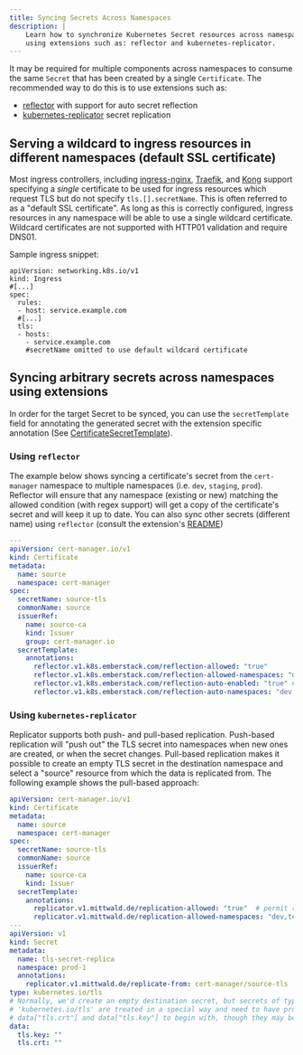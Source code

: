 ```yaml
---
title: Syncing Secrets Across Namespaces
description: |
    Learn how to synchronize Kubernetes Secret resources across namespaces
    using extensions such as: reflector and kubernetes-replicator.
---
```


It may be required for multiple components across namespaces to consume the same
`Secret` that has been created by a single `Certificate`. The recommended way to
do this is to use extensions such as:
  - [reflector](https://github.com/emberstack/kubernetes-reflector) with support
   for auto secret reflection
  - [kubernetes-replicator](https://github.com/mittwald/kubernetes-replicator) secret replication

## Serving a wildcard to ingress resources in different namespaces (default SSL certificate)

Most ingress controllers, including [ingress-nginx](https://kubernetes.github.io/ingress-nginx/user-guide/tls/#default-ssl-certificate), [Traefik](https://docs.traefik.io/https/tls/#default-certificate), and [Kong](https://docs.konghq.com/2.0.x/configuration/#ssl_cert) support specifying a _single_ certificate to be used for ingress resources which request TLS but do not specify `tls.[].secretName`. This is often referred to as a "default SSL certificate". As long as this is correctly configured, ingress resources in any namespace will be able to use a single wildcard certificate. Wildcard certificates are not supported with HTTP01 validation and require DNS01.

Sample ingress snippet:

```
apiVersion: networking.k8s.io/v1
kind: Ingress
#[...]
spec:
  rules:
  - host: service.example.com
  #[...]
  tls:
  - hosts:
    - service.example.com
    #secretName omitted to use default wildcard certificate
```


## Syncing arbitrary secrets across namespaces using extensions

In order for the target Secret to be synced, you can use the `secretTemplate` field
for annotating the generated secret with the extension specific annotation (See [CertificateSecretTemplate]).


### Using `reflector`
 The example below shows syncing a certificate's secret from the `cert-manager` namespace to multiple namespaces (i.e. `dev`, `staging`, `prod`).
 Reflector will ensure that any namespace (existing or new) matching the allowed condition (with regex support) will get a copy of the certificate's secret and will keep it up to date.
 You can also sync other secrets (different name) using `reflector` (consult the extension's [README](https://github.com/emberstack/kubernetes-reflector/blob/main/README.md))

```yaml
---
apiVersion: cert-manager.io/v1
kind: Certificate
metadata:
  name: source
  namespace: cert-manager
spec:
  secretName: source-tls
  commonName: source
  issuerRef:
    name: source-ca
    kind: Issuer
    group: cert-manager.io
  secretTemplate:
    annotations:
      reflector.v1.k8s.emberstack.com/reflection-allowed: "true"
      reflector.v1.k8s.emberstack.com/reflection-allowed-namespaces: "dev,staging,prod"  # Control destination namespaces
      reflector.v1.k8s.emberstack.com/reflection-auto-enabled: "true" # Auto create reflection for matching namespaces
      reflector.v1.k8s.emberstack.com/reflection-auto-namespaces: "dev,staging,prod" # Control auto-reflection namespaces
```

### Using `kubernetes-replicator`
Replicator supports both push- and pull-based replication. Push-based
replication will "push out" the TLS secret into namespaces when new ones are
created, or when the secret changes. Pull-based replication makes it possible
to create an empty TLS secret in the destination namespace and select a
"source" resource from which the data is replicated from. The following example
shows the pull-based approach:
```yaml
apiVersion: cert-manager.io/v1
kind: Certificate
metadata:
  name: source
  namespace: cert-manager
spec:
  secretName: source-tls
  commonName: source
  issuerRef:
    name: source-ca
    kind: Issuer
  secretTemplate:
    annotations:
      replicator.v1.mittwald.de/replication-allowed: "true"  # permit replication
      replicator.v1.mittwald.de/replication-allowed-namespaces: "dev,test,prod-[0-9]*"  # comma separated list of namespaces or regular expressions
---
apiVersion: v1
kind: Secret
metadata:
  name: tls-secret-replica
  namespace: prod-1
  annotations:
    replicator.v1.mittwald.de/replicate-from: cert-manager/source-tls
type: kubernetes.io/tls
# Normally, we'd create an empty destination secret, but secrets of type
# 'kubernetes.io/tls' are treated in a special way and need to have properties
# data["tls.crt"] and data["tls.key"] to begin with, though they may be empty.
data:
  tls.key: ""
  tls.crt: ""
```

[CertificateSecretTemplate]: ../reference/api-docs.md#cert-manager.io/v1.CertificateSecretTemplate
